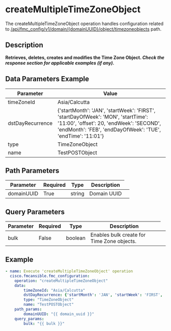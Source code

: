 # createMultipleTimeZoneObject

The createMultipleTimeZoneObject operation handles configuration related to [/api/fmc_config/v1/domain/{domainUUID}/object/timezoneobjects](/paths//api/fmc_config/v1/domain/{domain_uuid}/object/timezoneobjects.md) path.&nbsp;
## Description
**Retrieves, deletes, creates and modifies the Time Zone Object. _Check the response section for applicable examples (if any)._**

## Data Parameters Example
| Parameter | Value |
| --------- | -------- |
| timeZoneId | Asia/Calcutta |
| dstDayRecurrence | {'startMonth': 'JAN', 'startWeek': 'FIRST', 'startDayOfWeek': 'MON', 'startTime': '11:00', 'offset': 20, 'endWeek': 'SECOND', 'endMonth': 'FEB', 'endDayOfWeek': 'TUE', 'endTime': '11:01'} |
| type | TimeZoneObject |
| name | TestPOSTObject |

## Path Parameters
| Parameter | Required | Type | Description |
| --------- | -------- | ---- | ----------- |
| domainUUID | True | string <td colspan=3> Domain UUID |

## Query Parameters
| Parameter | Required | Type | Description |
| --------- | -------- | ---- | ----------- |
| bulk | False | boolean <td colspan=3> Enables bulk create for Time Zone objects. |

## Example
```yaml
- name: Execute 'createMultipleTimeZoneObject' operation
  cisco.fmcansible.fmc_configuration:
    operation: "createMultipleTimeZoneObject"
    data:
        timeZoneId: "Asia/Calcutta"
        dstDayRecurrence: {'startMonth': 'JAN', 'startWeek': 'FIRST', 'startDayOfWeek': 'MON', 'startTime': '11:00', 'offset': 20, 'endWeek': 'SECOND', 'endMonth': 'FEB', 'endDayOfWeek': 'TUE', 'endTime': '11:01'}
        type: "TimeZoneObject"
        name: "TestPOSTObject"
    path_params:
        domainUUID: "{{ domain_uuid }}"
    query_params:
        bulk: "{{ bulk }}"

```